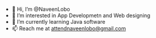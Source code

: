 - 👋 Hi, I’m @NaveenLobo
- 👀 I’m interested in App Developmetn and Web designing
- 🌱 I’m currently learning Java software
- 📫 Reach me at attendnaveenlobo@gmail.com

<!---
NaveenLobo/NaveenLobo is a ✨ special ✨ repository because its `README.md` (this file) appears on your GitHub profile.
You can click the Preview link to take a look at your changes.
--->
